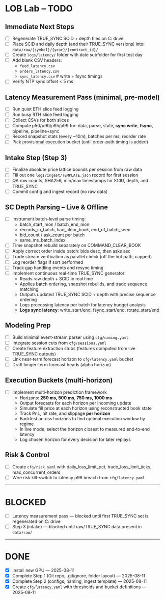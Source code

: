 # LOB Lab – TODO

## Immediate Next Steps
- [ ] Regenerate TRUE_SYNC SCID + depth files on C: drive
- [ ] Place SCID and daily depth (and their TRUE_SYNC versions) into:
      `data/raw/{symbol}/{year}/{contract_id}/`
- [ ] Create `logs/latency/` folder with date subfolder for first test day
- [ ] Add blank CSV headers:
    - `feed_latency.csv`
    - `orders_latency.csv`
    - `sync_latency.csv`          # write + fsync timings
- [ ] Verify NTP sync offset < 5 ms

## Latency Measurement Pass (minimal, pre-model)
- [ ] Run quiet ETH slice feed logging
- [ ] Run busy RTH slice feed logging
- [ ] Collect CSVs for both slices
- [ ] Compute p50/p90/p95/p99 for:
      data, parse, state, **sync write**, **fsync**, pipeline, pipeline+sync
- [ ] Record snapshot stats (every ~10m), batches per ms, reorder rate
- [ ] Pick provisional execution bucket (until order-path timing is added)

## Intake Step (Step 3)
- [ ] Finalize absolute price lattice bounds per session from raw data
- [ ] Fill out one `logs/ingest/TEMPLATE.json` record for first session
- [ ] QA row counts, SHA256, min/max timestamps for SCID, depth, and TRUE_SYNC
- [ ] Commit config and ingest record (no raw data)

## SC Depth Parsing – Live & Offline
- [ ] Instrument batch-level parse timing:
    - batch_start_mon / batch_end_mon
    - records_in_batch, had_clear_book, end_of_batch_seen
    - bid_count / ask_count per batch
    - same_ms_batch_index
- [ ] Time snapshot rebuild separately on COMMAND_CLEAR_BOOK
- [ ] Apply correct order inside batch: bids desc, then asks asc
- [ ] Trade stream verification as parallel check (off the hot path, capped)
- [ ] Log reorder flags if sort performed
- [ ] Track gap handling events and resync timing
- [ ] Implement continuous real-time TRUE_SYNC generator:
    - Reads raw depth + SCID in real time
    - Applies batch ordering, snapshot rebuilds, and trade sequence matching
    - Outputs updated TRUE_SYNC SCID + depth with precise sequence ordering
    - Logs processing latency per batch for latency budget analysis
    - **Logs sync latency**: write_start/end, fsync_start/end, rotate_start/end

## Modeling Prep
- [ ] Build minimal event-stream parser using `cfg/naming.yaml`
- [ ] Integrate session cuts from `cfg/sessions.yaml`
- [ ] Create feature extraction stubs (features computed from live TRUE_SYNC outputs)
- [ ] Link near-term forecast horizon to `cfg/latency.yaml` bucket
- [ ] Draft longer-term forecast heads (alpha horizon)

## Execution Buckets (multi-horizon)
- [ ] Implement multi-horizon prediction framework
    - Horizons: **250 ms, 500 ms, 750 ms, 1000 ms**
    - Output forecasts for each horizon per incoming update
    - Simulate fill price at each horizon using reconstructed book state
    - Track PnL, hit rate, and slippage **per horizon**
    - Backtest across horizons to find optimal execution window by regime
    - In live mode, select the horizon closest to measured end-to-end latency
    - Log chosen horizon for every decision for later replays

## Risk & Control
- [ ] Create `cfg/risk.yaml` with daily_loss_limit_pct, trade_loss_limit_ticks, max_concurrent_orders
- [ ] Wire risk kill-switch to latency p99 breach from `cfg/latency.yaml`

---

# BLOCKED
- [ ] Latency measurement pass — blocked until first TRUE_SYNC set is regenerated on C: drive
- [ ] Step 3 (intake) — blocked until raw/TRUE_SYNC data present in `data/raw/`

---

# DONE
- [x] Install new GPU — 2025-08-11
- [x] Complete Step 1 (Git repo, .gitignore, folder layout) — 2025-08-11
- [x] Complete Step 2 (configs, naming, ingest template) — 2025-08-11
- [x] Create `cfg/latency.yaml` with thresholds and bucket definitions — 2025-08-11
